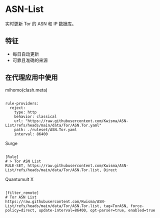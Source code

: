 
# ASN-List

实时更新 Tor 的 ASN 和 IP 数据库。

## 特征

- 每日自动更新
- 可靠且准确的来源

## 在代理应用中使用

mihomo(clash.meta)

<pre><code class="language-javascript">
rule-providers:
  reject:
    type: http
    behavior: classical
    url: "https://raw.githubusercontent.com/Kwisma/ASN-List/refs/heads/main/data/Tor/ASN.Tor.yaml"
    path: ./ruleset/ASN.Tor.yaml
    interval: 86400
</code></pre>

Surge

<pre><code class="language-javascript">
[Rule]
# > Tor ASN List
RULE-SET, https://raw.githubusercontent.com/Kwisma/ASN-List/refs/heads/main/data/Tor/ASN.Tor.list, Direct
</code></pre>

Quantumult X

<pre><code class="language-javascript">
[filter_remote]
# Tor ASN List
https://raw.githubusercontent.com/Kwisma/ASN-List/refs/heads/main/data/Tor/ASN.Tor.list, tag=TorASN, force-policy=direct, update-interval=86400, opt-parser=true, enabled=true
</code></pre>
